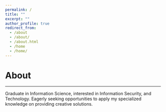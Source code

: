 ```yaml
---
permalink: /
title: ""
excerpt: ""
author_profile: true
redirect_from:
  - /about
  - /about/
  - /about.html
  - /home
  - /home/
---
```


About
======
------
Graduate in Information Science, interested in Information Security, and Technology. Eagerly seeking opportunities to apply my specialized knowledge on providing creative solutions.

[//]: # ()
[//]: # (<br>Overview)

[//]: # (======)

[//]: # (------)

[//]: # (I'm someone who learns best through action and experience. Overtime I like to refine what I do to be more efficient.)

[//]: # ()
[//]: # (Like many other Jekyll-based GitHub Pages templates, academicpages makes you separate the website's content from its form. The content & metadata of your website are in structured markdown files, while various other files constitute the theme, specifying how to transform that content & metadata into HTML pages. You keep these various markdown &#40;.md&#41;, YAML &#40;.yml&#41;, HTML, and CSS files in a public GitHub repository. Each time you commit and push an update to the repository, the [GitHub pages]&#40;https://pages.github.com/&#41; service creates static HTML pages based on these files, which are hosted on GitHub's servers free of charge.)

[//]: # ()
[//]: # (Many of the features of dynamic content management systems &#40;like Wordpress&#41; can be achieved in this fashion, using a fraction of the computational resources and with far less vulnerability to hacking and DDoSing. You can also modify the theme to your heart's content without touching the content of your site. If you get to a point where you've broken something in Jekyll/HTML/CSS beyond repair, your markdown files describing your talks, publications, etc. are safe. You can rollback the changes or even delete the repository and start over -- just be sure to save the markdown files! Finally, you can also write scripts that process the structured data on the site, such as [this one]&#40;https://github.com/academicpages/academicpages.github.io/blob/master/talkmap.ipynb&#41; that analyzes metadata in pages about talks to display [a map of every location you've given a talk]&#40;https://academicpages.github.io/talkmap.html&#41;.)

[//]: # ()
[//]: # (<br>Plans)

[//]: # (======)

[//]: # (------)

[//]: # (While I continue my job search ofr 2024, I plan on working on several things.)

[//]: # (1. Finish election work for SJC in early March 2024.)

[//]: # (1. Finsih CompTIA Security+ cert. Continue working on several long certifications such as the CISSP, Blue Team)

[//]: # (1. Fixing )

[//]: # ()
[//]: # ()
[//]: # ()
